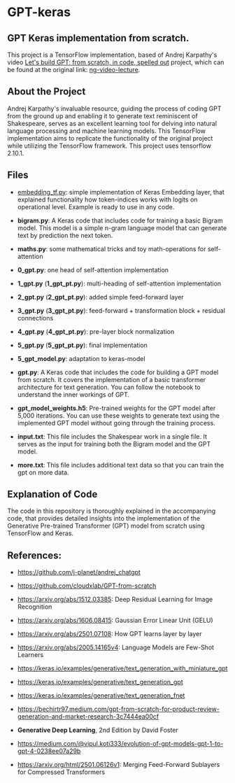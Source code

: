 # GPT-keras

## **GPT Keras implementation from scratch.**

This project is a TensorFlow implementation, based of Andrej Karpathy's video [Let's build GPT: from scratch, in code, spelled out](https://www.youtube.com/watch?v=kCc8FmEb1nY) project, which can be found at the original link: [ng-video-lecture](https://github.com/karpathy/ng-video-lecture).

## About the Project

Andrej Karpathy's invaluable resource, guiding the process of coding GPT from the ground up and enabling it to generate text reminiscent of Shakespeare, serves as an excellent learning tool for delving into natural language processing and machine learning models. This TensorFlow implementation aims to replicate the functionality of the original project while utilizing the TensorFlow framework. This project uses tensorflow 2.10.1.

## Files

- [embedding_tf.py](examples/embedding_tf.py): simple implementation of Keras Embedding layer, that explained functionality how token-indices works with logits on operational level. Example is ready to use in any code.

- **bigram.py**: A Keras code that includes code for training a basic Bigram model. This model is a simple n-gram language model that can generate text by prediction the next token.

- **maths.py**: some mathematical tricks and toy math-operations for self-attention

- **0_gpt.py**: one head of self-attention implementation

- **1_gpt.py** (**1_gpt_pt.py**): multi-heading of self-attention implementation

- **2_gpt.py** (**2_gpt_pt.py**): added simple feed-forward layer

- **3_gpt.py** (**3_gpt_pt.py**): feed-forward + transformation block + residual connections

- **4_gpt.py** (**4_gpt_pt.py**): pre-layer block normalization

- **5_gpt.py** (**5_gpt_pt.py**): final implementation

- **5_gpt_model.py**: adaptation to keras-model

- **gpt.py**: A Keras code that includes the code for building a GPT model from scratch. It covers the implementation of a basic transformer architecture for text generation. You can follow the notebook to understand the inner workings of GPT.

- **gpt_model_weights.h5**: Pre-trained weights for the GPT model after 5,000 iterations. You can use these weights to generate text using the implemented GPT model without going through the training process.

- **input.txt**: This file includes the Shakespear work in a single file. It serves as the input for training both the Bigram model and the GPT model.

- **more.txt**: This file includes additional text data so that you can train the gpt on more data.

## Explanation of Code

The code in this repository is thoroughly explained in the accompanying code, that provides detailed insights into the implementation of the Generative Pre-trained Transformer (GPT) model from scratch using TensorFlow and Keras.


## References:

* https://github.com/j-planet/andrej_chatgpt

* https://github.com/cloudxlab/GPT-from-scratch

* https://arxiv.org/abs/1512.03385: Deep Residual Learning for Image Recognition

* https://arxiv.org/abs/1606.08415: Gaussian Error Linear Unit (GELU)

* https://arxiv.org/abs/2501.07108: How GPT learns layer by layer

* https://arxiv.org/abs/2005.14165v4: Language Models are Few-Shot Learners

* https://keras.io/examples/generative/text_generation_with_miniature_gpt

* https://keras.io/examples/generative/text_generation_gpt

* https://keras.io/examples/generative/text_generation_fnet

* https://bechirtr97.medium.com/gpt-from-scratch-for-product-review-generation-and-market-research-3c7444ea00cf

* **Generative Deep Learning**, 2nd Edition by David Foster

* https://medium.com/@vipul.koti333/evolution-of-gpt-models-gpt-1-to-gpt-4-0238ee07a29b

* https://arxiv.org/html/2501.06126v1: Merging Feed-Forward Sublayers for Compressed Transformers
